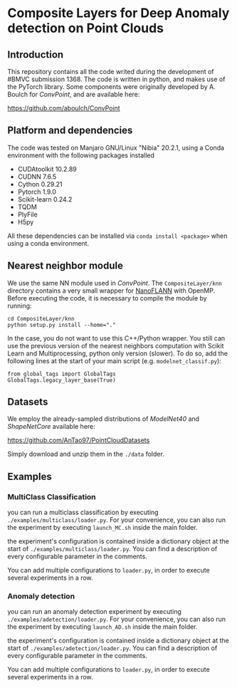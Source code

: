 # Composite Layers for Deep Anomaly detection on Point Clouds


## Introduction

This repository contains all the code writed during the development of #BMVC submission 1368.
The code is written in python, and makes use of the PyTorch library. Some components were originally
developed by A. Boulch for *ConvPoint*, and are available here:

https://github.com/aboulch/ConvPoint


## Platform and dependencies

The code was tested on Manjaro GNU/Linux "Nibia" 20.2.1, using a Conda environment with the following packages installed

- CUDAtoolkit 10.2.89
- CUDNN 7.6.5
- Cython 0.29.21
- Pytorch 1.9.0
- Scikit-learn 0.24.2
- TQDM 
- PlyFile
- H5py

All these dependencies can be installed via `conda install <package>` when using a conda environment.

## Nearest neighbor module
We use the same NN module used in *ConvPoint*. 
The ```CompositeLayer/knn``` directory contains a very small wrapper for [NanoFLANN](https://github.com/jlblancoc/nanoflann) with OpenMP.
Before executing the code, it is necessary to compile the module by running:
```
cd CompositeLayer/knn
python setup.py install --home="."
```

In the case, you do not want to use this C++/Python wrapper. You still can use the previous version of the nearest neighbors computation with Scikit Learn and Multiprocessing, python only version (slower). To do so, add the following lines at the start of your main script (e.g. ```modelnet_classif.py```):
```
from global_tags import GlobalTags
GlobalTags.legacy_layer_base(True)
```


## Datasets

We employ the already-sampled distributions of *ModelNet40* and *ShapeNetCore* available here:

https://github.com/AnTao97/PointCloudDatasets

Simply download and unzip them in the `./data` folder.

## Examples

### MultiClass Classification

you can run a multiclass classification by executing `./examples/multiclass/loader.py`. For your convenience,
you can also run the experiment by executing `launch_MC.sh` inside the main folder.

the experiment's configuration is contained inside a dictionary object at the start of `./examples/multiclass/loader.py`.
You can find a description of every configurable parameter in the comments.

You can add multiple configurations to `loader.py`, in order to execute several experiments in a row.

### Anomaly detection

you can run an anomaly detection experiment by executing `./examples/adetection/loader.py`. For your convenience,
you can also run the experiment by executing `launch_AD.sh` inside the main folder.

the experiment's configuration is contained inside a dictionary object at the start of `./examples/adetection/loader.py`.
You can find a description of every configurable parameter in the comments.

You can add multiple configurations to `loader.py`, in order to execute several experiments in a row.

